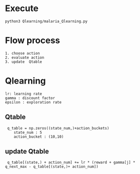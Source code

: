 # Execute
    python3 Qlearning/malaria_Qlearning.py
# Flow process
    1. choose action
    2. evaluate action
    3. update  Qtable
# Qlearning
    lr: learning rate
    gamma : discount factor
    epsilon : exploration rate
## Qtable 
     q_table = np.zeros((state_num,)+action_buckets)
        state_num : 5
        action_bucket : (10,10)
## update Qtable
     q_table[(state,) + action_num] += lr * (reward + gamma[j] * q_next_max - q_table[(state,)+ action_num])

    
